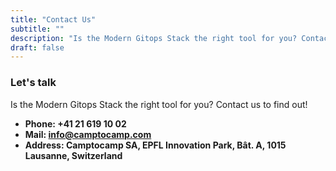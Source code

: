 ```yaml
---
title: "Contact Us"
subtitle: ""
description: "Is the Modern Gitops Stack the right tool for you? Contact us to find out!"
draft: false
---
```


### Let's talk

Is the Modern Gitops Stack the right tool for you? Contact us to find out!

* **Phone: +41 21 619 10 02**
* **Mail: info@camptocamp.com**
* **Address: Camptocamp SA, EPFL Innovation Park, Bât. A, 1015 Lausanne, Switzerland**
